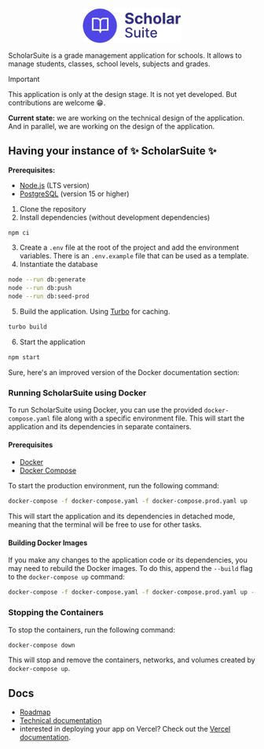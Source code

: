 <p align="center">
    <picture>
      <source media="(prefers-color-scheme: dark)" srcset="./assets/logo-dark.svg">
      <img src="./assets/logo-light.svg" width="200px">
    </picture>
</p>

ScholarSuite is a grade management application for schools. It allows to manage students, classes, school levels, subjects and grades.

> [!IMPORTANT]
> This application is only at the design stage. It is not yet developed. But contributions are welcome 😁.
>
> **Current state:** we are working on the technical design of the application. And in parallel, we are working on the design of the application.

## Having your instance of ✨ ScholarSuite ✨

**Prerequisites:**

- [Node.js](https://nodejs.org/) (LTS version)
- [PostgreSQL](https://www.postgresql.org/) (version 15 or higher)

1. Clone the repository
2. Install dependencies (without development dependencies)

```bash
npm ci
```

3. Create a `.env` file at the root of the project and add the environment variables. There is an `.env.example` file that can be used as a template.
4. Instantiate the database

```bash
node --run db:generate
node --run db:push
node --run db:seed-prod
```

5. Build the application. Using [Turbo](https://turbo.build) for caching.

```bash
turbo build
```

6. Start the application

```bash
npm start
```

Sure, here's an improved version of the Docker documentation section:

### Running ScholarSuite using Docker

To run ScholarSuite using Docker, you can use the provided `docker-compose.yaml` file along with a specific environment file. This will start the application and its dependencies in separate containers.

#### Prerequisites

- [Docker](https://www.docker.com/)
- [Docker Compose](https://docs.docker.com/compose/)

To start the production environment, run the following command:

```bash
docker-compose -f docker-compose.yaml -f docker-compose.prod.yaml up
```

This will start the application and its dependencies in detached mode, meaning that the terminal will be free to use for other tasks.

#### Building Docker Images

If you make any changes to the application code or its dependencies, you may need to rebuild the Docker images. To do this, append the `--build` flag to the `docker-compose up` command:

```bash
docker-compose -f docker-compose.yaml -f docker-compose.prod.yaml up --build
```

### Stopping the Containers

To stop the containers, run the following command:

```bash
docker-compose down
```

This will stop and remove the containers, networks, and volumes created by `docker-compose up`.

## Docs

- [Roadmap](./ROADMAP.md)
- [Technical documentation](./docs/Technical.md)
- interested in deploying your app on Vercel? Check out the [Vercel documentation](./docs/Vercel.md).
